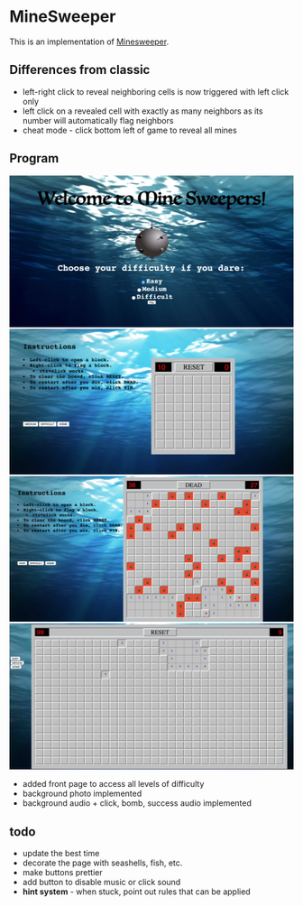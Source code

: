MineSweeper
===========
This is an implementation of [Minesweeper](http://en.wikipedia.org/wiki/Microsoft_Minesweeper).

Differences from classic
------------------------
 * left-right click to reveal neighboring cells is now triggered with left click only
 * left click on a revealed cell with exactly as many neighbors as its number will automatically flag neighbors
 * cheat mode - click bottom left of game to reveal all mines
 
## Program
![Alt text](frontpage.png?raw=true "Optional Title")
![Alt text](easy.png?raw=true "Optional Title")
![Alt text](medium.png?raw=true "Optional Title")
![Alt text](difficult.png?raw=true "Optional Title")
* added front page to access all levels of difficulty 
* background photo implemented
* background audio + click, bomb, success audio implemented


todo
----
 * update the best time
 * decorate the page with seashells, fish, etc.
 * make buttons prettier
 * add button to disable music or click sound
 * **hint system** - when stuck, point out rules that can be applied

